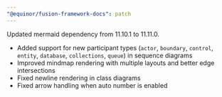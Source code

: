 ```yaml
---
"@equinor/fusion-framework-docs": patch
---
```


Updated mermaid dependency from 11.10.1 to 11.11.0.

- Added support for new participant types (`actor`, `boundary`, `control`, `entity`, `database`, `collections`, `queue`) in sequence diagrams
- Improved mindmap rendering with multiple layouts and better edge intersections
- Fixed newline rendering in class diagrams
- Fixed arrow handling when auto number is enabled

